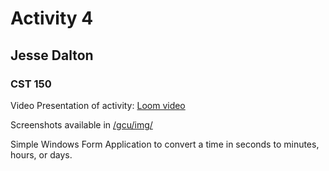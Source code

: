 # Activity 4
## Jesse Dalton
### CST 150

Video Presentation of activity:
[Loom video](https://www.loom.com/share/403a4b459c7c4c2d803ff30644c4e6c6)

Screenshots available in 
[/gcu/img/](https://github.com/jmdalton0/cst150-act4/tree/main/gcu/img)

Simple Windows Form Application to convert a time in seconds to minutes, hours, or days.

